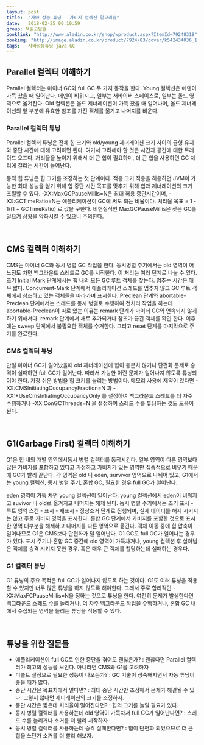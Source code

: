 ```yaml
---
layout: post
title:  "자바 성능 튜닝 - 가비지 컬렉션 알고리즘"
date:   2018-02-25 00:10:59
group: 책읽고밑줄
booklink: "http://www.aladin.co.kr/shop/wproduct.aspx?ItemId=79248318"
bookimg: "http://image.aladin.co.kr/product/7924/83/cover/k542434036_1.jpg"
tags:   자바성능튜닝 java GC
---
```


## Parallel 컬렉터 이해하기
Parallel 컬렉터는 마이너 GC와 full GC 두 가지 동작을 한다. Young 컬렉션은 에덴이 가득 찼을 때 일어난다. 에덴이 비워지고, 일부는 서바이버 스페이스로, 일부는 올드 영역으로 옮겨진다. Old 컬렉션은 올드 제너레이션이 가득 찼을 때 일어나며, 올드 제너레이션의 앞 부분에 유효한 참조를 가진 객체를 옮기고 나머지를 비운다. 

### Parallel 컬렉터 튜닝
Parallel 컬렉터 튜닝은 전체 힙 크기와 old/young 제너레이션 크기 사이의 균형 유지와 중단 시간에 대해 고려하면 된다. 여기서 고려해야 할 것은 시간과 공간에 대한 트레이드 오프다. 처리율을 높이기 위해서 더 큰 힙이 필요하며, 더 큰 힙을 사용하면 GC 처리에 걸리는 시간이 늘어난다. 

동적 힙 튜닝은 힙 크기를 조정하는 첫 단계이다. 적응 크기 적용을 허용하면 JVM이 가능한 최대 성능을 얻기 위해 힙 중단 시간 목표를 맞추기 위해 힙과 제너레이션의 크기 조절할 수 있다. -XX:MaxGCPauseMillis=N은 최대 허용 중단시간이며,  -XX:GCTimeRatio=N는 애플리케이션이 GC에 써도 되는 비율이다. 처리율 목표 = 1 - 1/(1 + GCTimeRatio) 로 값을 구한다. 비현실적인 MaxGCPauseMillis은 잦은 GC를 일으켜 상황을 악화시킬 수 있으니 주의한다.

<br/> 

## CMS 컬렉터 이해하기 
CMS는 마이너 GC와 동시 병렬 GC 작업을 한다. 동시병렬 주기에서는 old 영역이 어느정도 차면 백그라운드 스레드로 GC를 시작한다. 이 처리는 여러 단계로 나눌 수 있다. 
초기 Initial Mark 단계에서는 힙 내의 모든 GC 루트 객체를 찾는다.  멈추는 시간은 매우 짧다. Concurrent-Mark 단계에서 애플리케이션 스레드를 멈추지 않고 GC 루트 객체에서 참조하고 있는 객체들을 따라가며 표시한다. Preclean 단계와 abortable-Preclean 단계에서는 스레드를 동시 병렬로 수행하여 전처리 작업을 하는데 abortable-Preclean이 따로 있는 이유는 remark 단계가 마이너 GC와 연속되지 않게 하기 위해서다. remark 단계에서 새로 추가되거나 참조가 끊긴 객체를 확인 한다. 이후에는 sweep 단계에서 불필요한 객체를 수거한다. 그리고 reset 단계를 마지막으로 주기를 완료한다. 

### CMS 컬렉터 튜닝
만일 마이너 GC가 일어났을때 old 제너레이션에 힙이 충분치 않거나 단편화 문제로 승격이 실패하면 full GC가 일어난다. 따라서 가능한 이런 문제가 일어나지 않도록 튜닝되어야 한다. 가장 쉬운 방법을 힙 크기를 늘리는 방법이다. 메모리 사용에 제약이 있다면 -XX:CMSInitiatingOccupancyFraction=N 과 -XX:+UseCmsIntiatingOccupancyOnly 를 설정하여 백그라운드 스레드를 더 자주 수행하거나 -XX:ConGCThreads=N 을 설정하여 스레드 수를 튜닝하는 것도 도움이 된다. 

<br/> 


## G1(Garbage First) 컬렉터 이해하기

G1은 힙 내의 개별 영역에서동시 병렬 컬렉터를 동작시킨다. 일부 영역이 다른 영역보다 많은 가비지를 포함하고 있다고 가정하고 가비지가 있는 영역만 집중적으로 비우기 때문에 GC가 빨리 끝난다. 각 영역은 old 나 eden, survivor 영역으로 나뉘어 있고, G1에서는 young 컬렉션, 동시 병렬 주기, 혼합 GC, 필요한 경우 full GC가 일어난다. 

eden 영역이 가득 차면 young 컬렉션이 일어난다. young 컬렉션에서 eden이 비워지고 suvivor 나 old로 옮겨지고 나머지는 해제 된다. 동시 병렬 주기에서는 초기 표시 - 루트 영역 스캔 - 표시 - 재표시 - 정상소거 단계로 진행되며, 실제 데이터를 해제 시키지는 않고 주로 가비지 영역을 표시한다. 혼합 GC 단계에서 가비지를 포함한 것으로 표시한 영역 대부분을 해제하고 나머지를 다른 영역으로 옮긴다. 객체 이동 중에 힙 압축이 일어나므로 G1은 CMS보다 단편화가 덜 일어난다. G1 GC도 full GC가 일어나는 경우가 있다. 표시 주기나 혼합 GC 중간에 old 영역이 가득차거나, young 컬렉션 후 살아남은 객체를 승격 시키지 못한 경우. 혹은 매우 큰 객체를 할당하는데 실패하는 경우다. 


### G1 컬렉터 튜닝

G1 튜닝의 주요 목적은 full GC가 일어나지 않도록 하는 것이다. G1도 여러 튜닝을 적용할 수 있지만 너무 많은 튜닝을 하지 않도록 해야한다. 그래서 주로 합리적인 -XX:MaxFCPauseMillis=N을 정하는 것으로 튜닝을 한다. 여전히 문제가 발생한다면 백그라운드 스레드 수를 늘리거나, 더 자주 백그라운드 작업을 수행하거나, 혼합 GC 내에서 수집되는 영역을 늘리는 튜닝을 적용할 수 있다. 

<br/>


## 튜닝을 위한 질문들
- 애플리케이션이 full GC로 인한 중단을 겪어도 괜찮은가? : 괜찮다면 Parallel 컬렉터가 최고의 성능을 보인다. 아니라면 CMS와 G1을 고려하자
- 디폴트 설정으로 필요한 성능이 나오는가? : GC 기술이 성숙해지면서 자동 튜닝이 좋을 때가 많다.
- 중단 시간은 목표치에서 멀다면? : 최대 중단 시간만 조정해서 문제가 해결될 수 있다. 그렇지 않다면 제너레이션의 크기를 조정하자.
- 중단 시간은 짧은데 처리율이 떨어진다면? : 힙의 크기를 늘릴 필요가 있다.
- 동시 병렬 컬렉터를 사용하는데 old 영역이 가득차서 full GC가 일어난다면? : 스레드 수를 늘리거나 소거를 더 빨리 시작하자
- 동시 병렬 컬렉터를 사용하는데 승격 실패한다면? : 힙이 단편화 되었으므로 더 큰 힙을 쓰던가 소거를 더 빨리 해보자.

<br/>